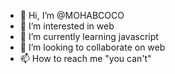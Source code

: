 - 👋 Hi, I’m @MOHABCOCO
- 👀 I’m interested in web
- 🌱 I’m currently learning javascript
- 💞️ I’m looking to collaborate on web
- 📫 How to reach me "you can't"

<!---
MOHABCOCO/MOHABCOCO is a ✨ special ✨ repository because its `README.md` (this file) appears on your GitHub profile.
You can click the Preview link to take a look at your changes.
--->
